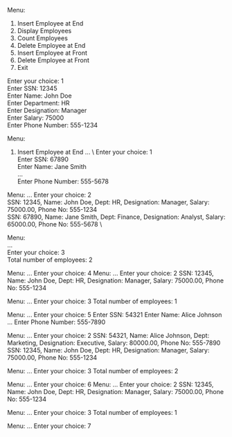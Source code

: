 Menu: 
1. Insert Employee at End 
2. Display Employees 
3. Count Employees 
4. Delete Employee at End 
5. Insert Employee at Front 
6. Delete Employee at Front 
7. Exit 
   
Enter your choice: 1 \
Enter SSN: 12345 \
Enter Name: John Doe \
Enter Department: HR \
Enter Designation: Manager \
Enter Salary: 75000 \
Enter Phone Number: 555-1234 

Menu:
1. Insert Employee at End 
... \ 
Enter your choice: 1 \
Enter SSN: 67890 \
Enter Name: Jane Smith \
... \
Enter Phone Number: 555-5678

Menu:
...
Enter your choice: 2 \
SSN: 12345, Name: John Doe, Dept: HR, Designation: Manager, Salary: 75000.00, Phone No: 555-1234 \
SSN: 67890, Name: Jane Smith, Dept: Finance, Designation: Analyst, Salary: 65000.00, Phone No: 555-5678 \

Menu: \
... \
Enter your choice: 3 \
Total number of employees: 2 

Menu:
...
Enter your choice: 4
Menu:
...
Enter your choice: 2
SSN: 12345, Name: John Doe, Dept: HR, Designation: Manager, Salary: 75000.00, Phone No: 555-1234

Menu:
...
Enter your choice: 3
Total number of employees: 1

Menu:
...
Enter your choice: 5
Enter SSN: 54321
Enter Name: Alice Johnson
...
Enter Phone Number: 555-7890

Menu:
...
Enter your choice: 2
SSN: 54321, Name: Alice Johnson, Dept: Marketing, Designation: Executive, Salary: 80000.00, Phone No: 555-7890
SSN: 12345, Name: John Doe, Dept: HR, Designation: Manager, Salary: 75000.00, Phone No: 555-1234

Menu:
...
Enter your choice: 3
Total number of employees: 2

Menu:
...
Enter your choice: 6
Menu:
...
Enter your choice: 2
SSN: 12345, Name: John Doe, Dept: HR, Designation: Manager, Salary: 75000.00, Phone No: 555-1234

Menu:
...
Enter your choice: 3
Total number of employees: 1

Menu:
...
Enter your choice: 7
